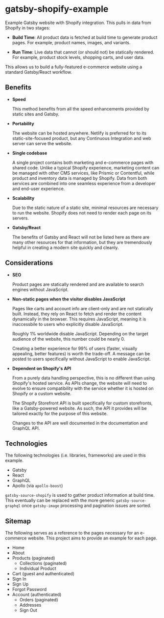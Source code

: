 # gatsby-shopify-example

Example Gatsby website with Shopify integration. This pulls in data from
Shopify in two stages:

- **Build Time**: All product data is fetched at build time to generate product
  pages. For example, product names, images, and variants.

- **Run Time**: Live data that cannot (or should not) be statically rendered.
  For example, product stock levels, shopping carts, and user data.

This allows us to build a fully-featured e-commerce website using a standard
Gatsby/React workflow.

## Benefits

- **Speed**

  This method benefits from all the speed enhancements provided by static sites
  and Gatsby.

- **Portability**

  The website can be hosted anywhere. Netlify is preferred for to its
  static-site-focused product, but any Continuous Integration and web server
  can serve the website.

- **Single codebase**

  A single project contains both marketing and e-commerce pages with shared
  code. Unlike a typical Shopify experience, marketing content can be managed
  with other CMS services, like Prismic or Contentful, while product and
  inventory data is managed by Shopify. Data from both services are combined
  into one seamless experience from a developer and end-user experience.

- **Scalability**

  Due to the static nature of a static site, minimal resources are necessary to
  run the website. Shopify does not need to render each page on its servers.

- **Gatsby/React**

  The benefits of Gatsby and React will not be listed here as there are many
  other resources for that information, but they are tremendously helpful in
  creating a modern site quickly and cleanly.

## Considerations

- **SEO**

  Product pages are statically rendered and are available to search engines
  without JavaScript.

- **Non-static pages when the visitor disables JavaScript**

  Pages like carts and account info are client-only and are not statically
  built. Instead, they rely on React to fetch and render the content
  dynamically in the browser. This requires JavaScript, meaning it is
  inaccessbile to users who explicitly disable JavaScript.

  Roughly 1% worldwide disable JavaScript. Depending on the target audience of
  the website, this number could be nearly 0.

  Creating a better experience for 99% of users (faster, visually appealing,
  better features) is worth the trade-off. A message can be posted to users
  specifically without JavaScript to enable JavaScript.

- **Dependent on Shopify's API**

  From a purely data handling perspective, this is no different than using
  Shopify's hosted service. As APIs change, the website will need to evolve to
  ensure compatibility with the service whether it is hosted on Shopify or a
  custom website.

  The Shopify Storefront API is built specifically for custom storefronts, like
  a Gatsby-powered website. As such, the API it provides will be tailored
  exactly for the purpose of this website.

  Changes to the API are well documented in the documentation and GraphQL API.

## Technologies

The following technologies (i.e. libraries, frameworks) are used in this
example.

- Gatsby
- React
- GraphQL
- Apollo (via `apollo-boost`)

`gatsby-source-shopify` is used to gather product information at build time.
This eventually can be replaced with the more generic `gatsby-source-graphql`
once `gatsby-image` processing and pagination issues are sorted.

## Sitemap

The following serves as a reference to the pages necessary for an e-commerce
website. This project aims to provide an example for each page.

- Home
- About
- Products (paginated)
  - Collections (paginated)
  - Individual Product
- Cart (guest and authenticated)
- Sign In
- Sign Up
- Forgot Password
- Account (authenticated)
  - Orders (paginated)
  - Addresses
  - Sign Out
